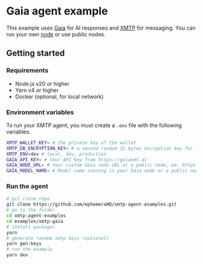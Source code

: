 # Gaia agent example

This example uses [Gaia](https://docs.gaianet.ai) for AI responses and [XMTP](https://xmtp.org) for messaging. You can run your own [node](https://docs.gaianet.ai/getting-started/quick-start) or use public nodes.

## Getting started

### Requirements

- Node.js v20 or higher
- Yarn v4 or higher
- Docker (optional, for local network)

### Environment variables

To run your XMTP agent, you must create a `.env` file with the following variables:

```bash
XMTP_WALLET_KEY= # the private key of the wallet
XMTP_DB_ENCRYPTION_KEY= # a second random 32 bytes encryption key for local db encryption
XMTP_ENV=dev # local, dev, production
GAIA_API_KEY= # Your API key from https://gaianet.ai
GAIA_NODE_URL= # Your custom Gaia node URL or a public node, ex: https://llama8b.gaia.domains/v1
GAIA_MODEL_NAME= # Model name running in your Gaia node or a public node, ex: llama
```

### Run the agent

```bash
# git clone repo
git clone https://github.com/ephemeraHQ/xmtp-agent-examples.git
# go to the folder
cd xmtp-agent-examples
cd examples/xmtp-gaia
# install packages
yarn
# generate random xmtp keys (optional)
yarn gen:keys
# run the example
yarn dev
```
